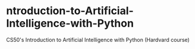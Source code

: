 # ntroduction-to-Artificial-Intelligence-with-Python
CS50's Introduction to Artificial Intelligence with Python (Hardvard course)
